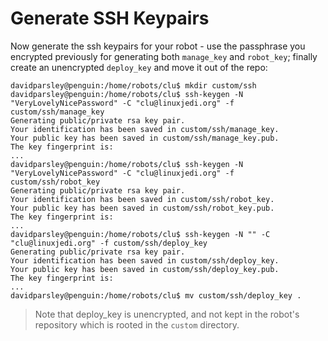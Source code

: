 # Generate SSH Keypairs
Now generate the ssh keypairs for your robot - use the passphrase you encrypted previously for generating both `manage_key` and `robot_key`; finally create an unencrypted `deploy_key` and move it out of the repo:
```shell
davidparsley@penguin:/home/robots/clu$ mkdir custom/ssh
davidparsley@penguin:/home/robots/clu$ ssh-keygen -N "VeryLovelyNicePassword" -C "clu@linuxjedi.org" -f custom/ssh/manage_key
Generating public/private rsa key pair.
Your identification has been saved in custom/ssh/manage_key.
Your public key has been saved in custom/ssh/manage_key.pub.
The key fingerprint is:
...
davidparsley@penguin:/home/robots/clu$ ssh-keygen -N "VeryLovelyNicePassword" -C "clu@linuxjedi.org" -f custom/ssh/robot_key
Generating public/private rsa key pair.
Your identification has been saved in custom/ssh/robot_key.
Your public key has been saved in custom/ssh/robot_key.pub.
The key fingerprint is:
...
davidparsley@penguin:/home/robots/clu$ ssh-keygen -N "" -C "clu@linuxjedi.org" -f custom/ssh/deploy_key
Generating public/private rsa key pair.
Your identification has been saved in custom/ssh/deploy_key.
Your public key has been saved in custom/ssh/deploy_key.pub.
The key fingerprint is:
...
davidparsley@penguin:/home/robots/clu$ mv custom/ssh/deploy_key .
```

>  Note that deploy_key is unencrypted, and not kept in the robot's repository which is rooted in the `custom` directory.
